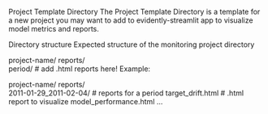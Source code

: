 Project Template Directory
The Project Template Directory is a template for a new project you may want to add to evidently-streamlit app to visualize model metrics and reports.

Directory structure
Expected structure of the monitoring project directory

project-name/
    reports/                                
        period/                       # add .html reports here! 
Example:

project-name/
    reports/                                
        2011-01-29_2011-02-04/        # reports for a period
            target_drift.html         # .html report to visualize
            model_performance.html
            ...